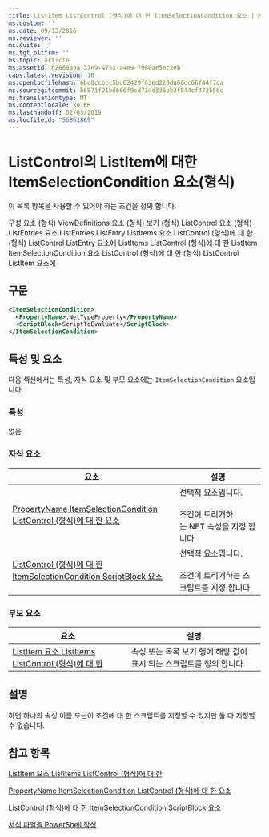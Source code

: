 ```yaml
---
title: ListItem ListControl (형식)에 대 한 ItemSelectionCondition 요소 | Microsoft Docs
ms.custom: ''
ms.date: 09/13/2016
ms.reviewer: ''
ms.suite: ''
ms.tgt_pltfrm: ''
ms.topic: article
ms.assetid: d2668aea-37e9-4753-a4e9-7980ae5ec2eb
caps.latest.revision: 10
ms.openlocfilehash: 6bc0ccbcc5bd62429f63ed220da66dc66f44f7ca
ms.sourcegitcommit: b6871f21bd666f9cd71dd336bb3f844cf472b56c
ms.translationtype: MT
ms.contentlocale: ko-KR
ms.lasthandoff: 02/03/2019
ms.locfileid: "56861869"
---
```

# <a name="itemselectioncondition-element-for-listitem-for-listcontrol-format"></a>ListControl의 ListItem에 대한 ItemSelectionCondition 요소(형식)

이 목록 항목을 사용할 수 있어야 하는 조건을 정의 합니다.

구성 요소 (형식) ViewDefinitions 요소 (형식) 보기 (형식) ListControl 요소 (형식) ListEntries 요소 ListEntries ListEntry ListItems 요소 ListControl (형식)에 대 한 (형식) ListControl ListEntry 요소에 ListItems ListControl (형식)에 대 한 ListItem ItemSelectionCondition 요소 ListControl (형식)에 대 한 (형식) ListControl ListItem 요소에

## <a name="syntax"></a>구문

```xml
<ItemSelectionCondition>
  <PropertyName>.NetTypeProperty</PropertyName>
  <ScriptBlock>ScriptToEvaluate</ScriptBlock>
</ItemSelectionCondition>
```

## <a name="attributes-and-elements"></a>특성 및 요소

다음 섹션에서는 특성, 자식 요소 및 부모 요소에는 `ItemSelectionCondition` 요소입니다.

### <a name="attributes"></a>특성

없음

### <a name="child-elements"></a>자식 요소

|요소|설명|
|-------------|-----------------|
|[PropertyName ItemSelectionCondition ListControl (형식)에 대 한 요소](./propertyname-element-for-itemselectioncondition-for-listcontrol-format.md)|선택적 요소입니다.<br /><br /> 조건이 트리거하는.NET 속성을 지정 합니다.|
|[ListControl (형식)에 대 한 ItemSelectionCondition ScriptBlock 요소](./scriptblock-element-for-itemselectioncondition-for-listcontrol-format.md)|선택적 요소입니다.<br /><br /> 조건이 트리거하는 스크립트를 지정 합니다.|

### <a name="parent-elements"></a>부모 요소

|요소|설명|
|-------------|-----------------|
|[ListItem 요소 ListItems ListControl (형식)에 대 한](./listitem-element-for-listitems-for-listcontrol-format.md)|속성 또는 목록 보기 행에 해당 값이 표시 되는 스크립트를 정의 합니다.|

## <a name="remarks"></a>설명

하면 하나의 속성 이름 또는이 조건에 대 한 스크립트를 지정할 수 있지만 둘 다 지정할 수 없습니다.

## <a name="see-also"></a>참고 항목

[ListItem 요소 ListItems ListControl (형식)에 대 한](./listitem-element-for-listitems-for-listcontrol-format.md)

[PropertyName ItemSelectionCondition ListControl (형식)에 대 한 요소](./propertyname-element-for-itemselectioncondition-for-listcontrol-format.md)

[ListControl (형식)에 대 한 ItemSelectionCondition ScriptBlock 요소](./scriptblock-element-for-itemselectioncondition-for-listcontrol-format.md)

[서식 파일을 PowerShell 작성](./writing-a-powershell-formatting-file.md)
